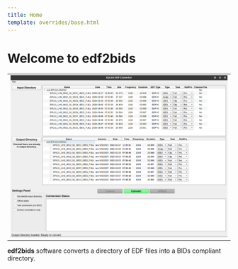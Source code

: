 ```yaml
---
title: Home
template: overrides/base.html
---
```


# Welcome to edf2bids

<center><table style="width:100%"><tr><td>
  <img src="./img/main_gui.png" alt="drawing"/>
</td></tr></table></center>

**edf2bids** software converts a directory of EDF files into a BIDs compliant directory.

<br><br>
